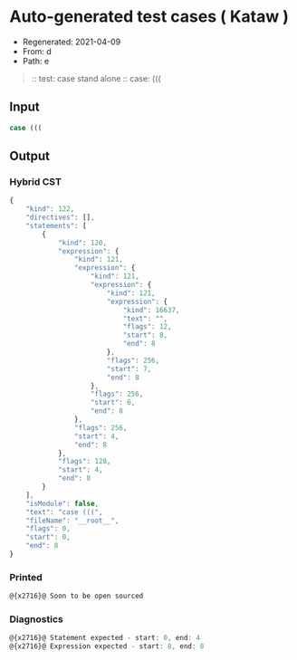 # Auto-generated test cases ( Kataw )
- Regenerated: 2021-04-09
- From: d
- Path: e
> :: test: case stand alone
> :: case: (((
## Input

`````js
case (((
`````

## Output

### Hybrid CST

```javascript
{
    "kind": 122,
    "directives": [],
    "statements": [
        {
            "kind": 120,
            "expression": {
                "kind": 121,
                "expression": {
                    "kind": 121,
                    "expression": {
                        "kind": 121,
                        "expression": {
                            "kind": 16637,
                            "text": "",
                            "flags": 12,
                            "start": 8,
                            "end": 8
                        },
                        "flags": 256,
                        "start": 7,
                        "end": 8
                    },
                    "flags": 256,
                    "start": 6,
                    "end": 8
                },
                "flags": 256,
                "start": 4,
                "end": 8
            },
            "flags": 128,
            "start": 4,
            "end": 8
        }
    ],
    "isModule": false,
    "text": "case (((",
    "fileName": "__root__",
    "flags": 0,
    "start": 0,
    "end": 8
}
```

### Printed

```javascript
@{x2716}@ Soon to be open sourced
```

### Diagnostics

```javascript
@{x2716}@ Statement expected - start: 0, end: 4
@{x2716}@ Expression expected - start: 8, end: 8

```

